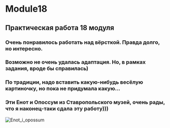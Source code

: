 # Module18
## Практическая работа 18 модуля
### Очень понравилось работать над вёрсткой. Правда долго, но интересно. 
### Возможно не очень удалась адаптация. Но, в рамках задания, вроде бы справилась)
### По традиции, надо вставить какую-нибудь весёлую картиночку, но пока не придумала какую...

### Эти Енот и Опоссум из Ставропольского музей, очень рады, что я наконец-таки сдала эту работу)))
![Enot_i_opossum](./Enot_i_opossum)
